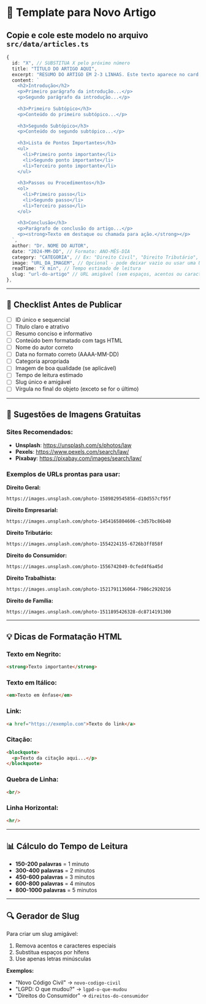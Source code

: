 # 📄 Template para Novo Artigo

## Copie e cole este modelo no arquivo `src/data/articles.ts`

```typescript
{
  id: "X", // SUBSTITUA X pelo próximo número
  title: "TÍTULO DO ARTIGO AQUI",
  excerpt: "RESUMO DO ARTIGO EM 2-3 LINHAS. Este texto aparece no card de preview do artigo.",
  content: `
    <h2>Introdução</h2>
    <p>Primeiro parágrafo da introdução...</p>
    <p>Segundo parágrafo da introdução...</p>
    
    <h3>Primeiro Subtópico</h3>
    <p>Conteúdo do primeiro subtópico...</p>
    
    <h3>Segundo Subtópico</h3>
    <p>Conteúdo do segundo subtópico...</p>
    
    <h3>Lista de Pontos Importantes</h3>
    <ul>
      <li>Primeiro ponto importante</li>
      <li>Segundo ponto importante</li>
      <li>Terceiro ponto importante</li>
    </ul>
    
    <h3>Passos ou Procedimentos</h3>
    <ol>
      <li>Primeiro passo</li>
      <li>Segundo passo</li>
      <li>Terceiro passo</li>
    </ol>
    
    <h3>Conclusão</h3>
    <p>Parágrafo de conclusão do artigo...</p>
    <p><strong>Texto em destaque ou chamada para ação.</strong></p>
  `,
  author: "Dr. NOME DO AUTOR",
  date: "2024-MM-DD", // Formato: ANO-MÊS-DIA
  category: "CATEGORIA", // Ex: "Direito Civil", "Direito Tributário", etc.
  image: "URL_DA_IMAGEM", // Opcional - pode deixar vazio ou usar uma URL
  readTime: "X min", // Tempo estimado de leitura
  slug: "url-do-artigo" // URL amigável (sem espaços, acentos ou caracteres especiais)
},
```

---

## 📝 Checklist Antes de Publicar

- [ ] ID único e sequencial
- [ ] Título claro e atrativo
- [ ] Resumo conciso e informativo
- [ ] Conteúdo bem formatado com tags HTML
- [ ] Nome do autor correto
- [ ] Data no formato correto (AAAA-MM-DD)
- [ ] Categoria apropriada
- [ ] Imagem de boa qualidade (se aplicável)
- [ ] Tempo de leitura estimado
- [ ] Slug único e amigável
- [ ] Vírgula no final do objeto (exceto se for o último)

---

## 🎨 Sugestões de Imagens Gratuitas

### Sites Recomendados:
- **Unsplash**: https://unsplash.com/s/photos/law
- **Pexels**: https://www.pexels.com/search/law/
- **Pixabay**: https://pixabay.com/images/search/law/

### Exemplos de URLs prontas para usar:

**Direito Geral:**
```
https://images.unsplash.com/photo-1589829545856-d10d557cf95f
```

**Direito Empresarial:**
```
https://images.unsplash.com/photo-1454165804606-c3d57bc86b40
```

**Direito Tributário:**
```
https://images.unsplash.com/photo-1554224155-6726b3ff858f
```

**Direito do Consumidor:**
```
https://images.unsplash.com/photo-1556742049-0cfed4f6a45d
```

**Direito Trabalhista:**
```
https://images.unsplash.com/photo-1521791136064-7986c2920216
```

**Direito de Família:**
```
https://images.unsplash.com/photo-1511895426328-dc8714191300
```

---

## 💡 Dicas de Formatação HTML

### Texto em Negrito:
```html
<strong>Texto importante</strong>
```

### Texto em Itálico:
```html
<em>Texto em ênfase</em>
```

### Link:
```html
<a href="https://exemplo.com">Texto do link</a>
```

### Citação:
```html
<blockquote>
  <p>Texto da citação aqui...</p>
</blockquote>
```

### Quebra de Linha:
```html
<br/>
```

### Linha Horizontal:
```html
<hr/>
```

---

## 📊 Cálculo do Tempo de Leitura

- **150-200 palavras** = 1 minuto
- **300-400 palavras** = 2 minutos
- **450-600 palavras** = 3 minutos
- **600-800 palavras** = 4 minutos
- **800-1000 palavras** = 5 minutos

---

## 🔍 Gerador de Slug

Para criar um slug amigável:
1. Remova acentos e caracteres especiais
2. Substitua espaços por hífens
3. Use apenas letras minúsculas

**Exemplos:**
- "Novo Código Civil" → `novo-codigo-civil`
- "LGPD: O que mudou?" → `lgpd-o-que-mudou`
- "Direitos do Consumidor" → `direitos-do-consumidor` 